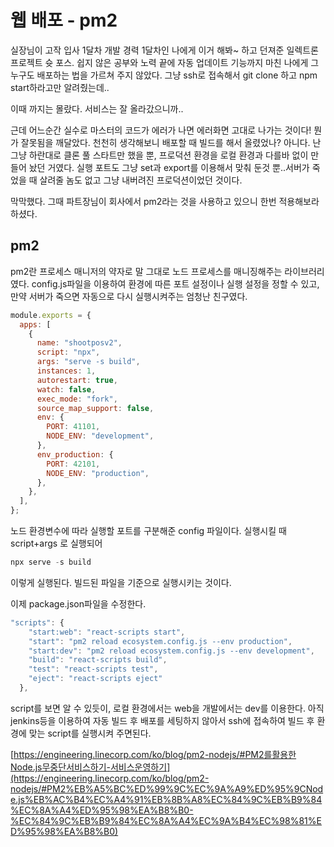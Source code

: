# 웹 배포 - pm2

실장님이 고작 입사 1달차 개발 경력 1달차인 나에게 이거 해봐~ 하고 던져준 일렉트론 프로젝트 슛 포스. 쉽지 않은 공부와 노력 끝에 자동 업데이트 기능까지 마친 나에게 그 누구도 배포하는 법을 가르쳐 주지 않았다. 그냥 ssh로 접속해서 git clone 하고 npm start하라고만 알려줬는데..

이때 까지는 몰랐다. 서비스는 잘 올라갔으니까..

근데 어느순간 실수로 마스터의 코드가 에러가 나면 에러화면 고대로 나가는 것이다! 뭔가 잘못됨을 깨달았다. 천천히 생각해보니 배포할 때 빌드를 해서 올렸었나? 아니다. 난 그냥 하란대로 클론 풀 스타트만 했을 뿐, 프로덕션 환경을 로컬 환경과 다를바 없이 만들어 놨던 거였다. 실행 포트도 그냥 set과 export를 이용해서 맞춰 둔것 뿐..서버가 죽었을 때 살려줄 놈도 없고 그냥 내버려진 프로덕션이었던 것이다.

막막했다. 그때 파트장님이 회사에서 pm2라는 것을 사용하고 있으니 한번 적용해보라 하셨다.

## pm2

pm2란 프로세스 매니저의 약자로 말 그대로 노드 프로세스를 매니징해주는 라이브러리였다. config.js파일을 이용하여 환경에 따른 포트 설정이나 실행 설정을 정할 수 있고, 만약 서버가 죽으면 자동으로 다시 실행시켜주는 엄청난 친구였다.

```jsx
module.exports = {
  apps: [
    {
      name: "shootposv2",
      script: "npx",
      args: "serve -s build",
      instances: 1,
      autorestart: true,
      watch: false,
      exec_mode: "fork",
      source_map_support: false,
      env: {
        PORT: 41101,
        NODE_ENV: "development",
      },
      env_production: {
        PORT: 42101,
        NODE_ENV: "production",
      },
    },
  ],
};
```

노드 환경변수에 따라 실행할 포트를 구분해준 config 파일이다. 실행시킬 때 script+args 로 실행되어

```jsx
npx serve -s build
```

이렇게 실행된다. 빌드된 파일을 기준으로 실행시키는 것이다.

이제 package.json파일을 수정한다.

```jsx
"scripts": {
    "start:web": "react-scripts start",
    "start": "pm2 reload ecosystem.config.js --env production",
    "start:dev": "pm2 reload ecosystem.config.js --env development",
    "build": "react-scripts build",
    "test": "react-scripts test",
    "eject": "react-scripts eject"
  },
```

script를 보면 알 수 있듯이, 로컬 환경에서는 web을 개발에서는 dev를 이용한다. 아직 jenkins등을 이용하여 자동 빌드 후 배포를 세팅하지 않아서 ssh에 접속하여 빌드 후 환경에 맞는 script를 실행시켜 주면된다.

[https://engineering.linecorp.com/ko/blog/pm2-nodejs/#PM2를활용한Node.js무중단서비스하기-서비스운영하기](https://engineering.linecorp.com/ko/blog/pm2-nodejs/#PM2%EB%A5%BC%ED%99%9C%EC%9A%A9%ED%95%9CNode.js%EB%AC%B4%EC%A4%91%EB%8B%A8%EC%84%9C%EB%B9%84%EC%8A%A4%ED%95%98%EA%B8%B0-%EC%84%9C%EB%B9%84%EC%8A%A4%EC%9A%B4%EC%98%81%ED%95%98%EA%B8%B0)
